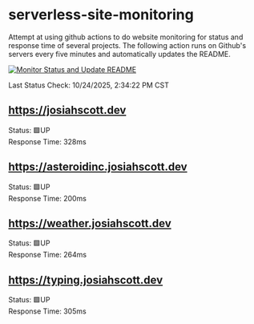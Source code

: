 # serverless-site-monitoring
Attempt at using github actions to do website monitoring for status and response time of several projects. The following action runs on Github's servers every five minutes and automatically updates the README.  

[![Monitor Status and Update README](https://github.com/JosiahSco/serverless-site-monitoring/actions/workflows/monitor.yaml/badge.svg)](https://github.com/JosiahSco/serverless-site-monitoring/actions/workflows/monitor.yaml)

Last Status Check: 10/24/2025, 2:34:22 PM CST

## https://josiahscott.dev
Status: 🟩UP  
Response Time: 328ms

## https://asteroidinc.josiahscott.dev
Status: 🟩UP  
Response Time: 200ms

## https://weather.josiahscott.dev
Status: 🟩UP  
Response Time: 264ms

## https://typing.josiahscott.dev
Status: 🟩UP  
Response Time: 305ms

